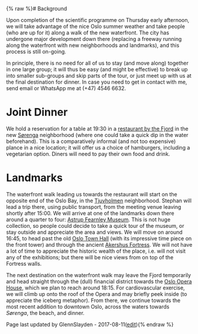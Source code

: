{% raw %}# Background

Upon completion of the scientific programme on Thursday early afternoon,
we will take advantage of the nice Oslo summer weather and take people
(who are up for it) along a walk of the new waterfront. The city has
undergone major development down there (replacing a freeway running
along the waterfront with new neighborhoods and landmarks), and this
process is still on-going.

In principle, there is no need for all of us to stay (and move along)
together in one large group; it will thus be easy (and might be
effective) to break up into smaller sub-groups and skip parts of the
tour, or just meet up with us at the final destination for dinner. In
case you need to get in contact with me, send email or WhatsApp me at
(+47) 4546 6632.

# Joint Dinner

We hold a reservation for a table at 19:30 in a [restaurant by the
Fjord](http://bunsburger.no/) in the new
[Sørenga](https://www.visitoslo.com/en/product/?TLp=1113304)
neighborhood (where one could take a quick dip in the water beforehand).
This is a comparatively informal (and not too expensive) plance in a
nice location; it will offer us a choice of hamburgers, including a
vegetarian option. Diners will need to pay their own food and drink.

# Landmarks

The waterfront walk leading us towards the restaurant will start on the
opposite end of the Oslo Bay, in the
[Tjuvholmen](https://en.wikipedia.org/wiki/Tjuvholmen) neighborhood.
Stephan will lead a trip there, using public transport, from the meeting
venue leaving shortly after 15:00. We will arrive at one of the
landmarks down there around a quarter to four: [Astrup Fearnley
Museum](https://en.wikipedia.org/wiki/Astrup_Fearnley_Museum_of_Modern_Art).
This is not huge collection, so people could decide to take a quick tour
of the museum, or stay outside and appreciate the area and views. We
will move on around 16:45, to head past the old [Oslo Town
Hall](https://en.wikipedia.org/wiki/Oslo_City_Hall) (with its impressive
time piece on the front tower) and through the ancient [Akershus
Fortress](https://en.wikipedia.org/wiki/Akershus_Fortress). We will not
have a lot of time to appreciate the historic wealth of the place, i.e.
will not visit any of the exhibitions; but there will be nice views from
on top of the Fortress walls.

The next destination on the waterfront walk may leave the Fjord
temporarily and head straight through the (dull) financial district
towards the [Oslo Opera
House](https://en.wikipedia.org/wiki/Oslo_Opera_House), which we plan to
reach around 18:15. For cardiovascular exercise, we will climb up onto
the roof of the Opera and may briefly peek inside (to appreciate the
iceberg metaphor). From there, we continue towards the most recent
addition to downtown Oslo, across the waters towards *Sørenga*, the
beach, and dinner.

Page last updated by GlennSlayden - 2017-08-11([edit](https://github.com/delph-in/docs/wiki/OsloExcursion/_edit)){% endraw %}